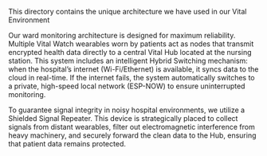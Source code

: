 This directory contains the unique architecture we have used in our Vital Environment

Our ward monitoring architecture is designed for maximum reliability. Multiple Vital Watch wearables worn by patients act as nodes that transmit encrypted health data directly to a central Vital Hub located at the nursing station. This system includes an intelligent Hybrid Switching mechanism: when the hospital’s internet (Wi-Fi/Ethernet) is available, it syncs data to the cloud in real-time. If the internet fails, the system automatically switches to a private, high-speed local network (ESP-NOW) to ensure uninterrupted monitoring.

To guarantee signal integrity in noisy hospital environments, we utilize a Shielded Signal Repeater. This device is strategically placed to collect signals from distant wearables, filter out electromagnetic interference from heavy machinery, and securely forward the clean data to the Hub, ensuring that patient data remains protected.


